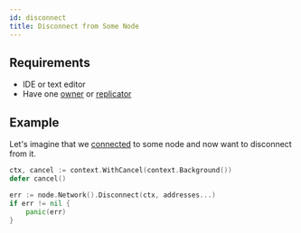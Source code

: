 ```yaml
---
id: disconnect
title: Disconnect from Some Node
---
```


## Requirements
- IDE or text editor
- Have one [owner](../../roles/owner.md) or [replicator](../../roles/replicator.md)

## Example
Let's imagine that we [connected](connect.md) to some node and now want to disconnect from it.

```go
ctx, cancel := context.WithCancel(context.Background())
defer cancel()

err := node.Network().Disconnect(ctx, addresses...)
if err != nil {
    panic(err)
}
```